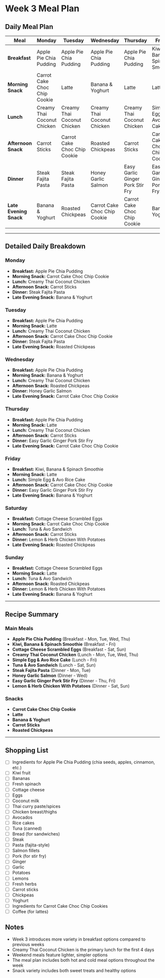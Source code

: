 # Week 3 Meal Plan

## Daily Meal Plan

| Meal | Monday | Tuesday | Wednesday | Thursday | Friday | Saturday | Sunday |
|------|--------|---------|-----------|----------|--------|----------|--------|
| **Breakfast** | Apple Pie Chia Pudding | Apple Pie Chia Pudding | Apple Pie Chia Pudding | Apple Pie Chia Pudding | Kiwi, Banana & Spinach Smoothie | Cottage Cheese Scrambled Eggs | Cottage Cheese Scrambled Eggs |
| **Morning Snack** | Carrot Cake Choc Chip Cookie | Latte | Banana & Yoghurt | Latte | Latte | Carrot Cake Choc Chip Cookie | Latte |
| **Lunch** | Creamy Thai Coconut Chicken | Creamy Thai Coconut Chicken | Creamy Thai Coconut Chicken | Creamy Thai Coconut Chicken | Simple Egg & Avo Rice Cake | Tuna & Avo Sandwich | Tuna & Avo Sandwich |
| **Afternoon Snack** | Carrot Sticks | Carrot Cake Choc Chip Cookie | Roasted Chickpeas | Carrot Sticks | Carrot Cake Choc Chip Cookie | Carrot Sticks | Roasted Chickpeas |
| **Dinner** | Steak Fajita Pasta | Steak Fajita Pasta | Honey Garlic Salmon | Easy Garlic Ginger Pork Stir Fry | Easy Garlic Ginger Pork Stir Fry | Lemon & Herb Chicken With Potatoes | Lemon & Herb Chicken With Potatoes |
| **Late Evening Snack** | Banana & Yoghurt | Roasted Chickpeas | Carrot Cake Choc Chip Cookie | Carrot Cake Choc Chip Cookie | Banana & Yoghurt | Roasted Chickpeas | Banana & Yoghurt |

---

## Detailed Daily Breakdown

### Monday
- **Breakfast:** Apple Pie Chia Pudding
- **Morning Snack:** Carrot Cake Choc Chip Cookie
- **Lunch:** Creamy Thai Coconut Chicken
- **Afternoon Snack:** Carrot Sticks
- **Dinner:** Steak Fajita Pasta
- **Late Evening Snack:** Banana & Yoghurt

### Tuesday
- **Breakfast:** Apple Pie Chia Pudding
- **Morning Snack:** Latte
- **Lunch:** Creamy Thai Coconut Chicken
- **Afternoon Snack:** Carrot Cake Choc Chip Cookie
- **Dinner:** Steak Fajita Pasta
- **Late Evening Snack:** Roasted Chickpeas

### Wednesday
- **Breakfast:** Apple Pie Chia Pudding
- **Morning Snack:** Banana & Yoghurt
- **Lunch:** Creamy Thai Coconut Chicken
- **Afternoon Snack:** Roasted Chickpeas
- **Dinner:** Honey Garlic Salmon
- **Late Evening Snack:** Carrot Cake Choc Chip Cookie

### Thursday
- **Breakfast:** Apple Pie Chia Pudding
- **Morning Snack:** Latte
- **Lunch:** Creamy Thai Coconut Chicken
- **Afternoon Snack:** Carrot Sticks
- **Dinner:** Easy Garlic Ginger Pork Stir Fry
- **Late Evening Snack:** Carrot Cake Choc Chip Cookie

### Friday
- **Breakfast:** Kiwi, Banana & Spinach Smoothie
- **Morning Snack:** Latte
- **Lunch:** Simple Egg & Avo Rice Cake
- **Afternoon Snack:** Carrot Cake Choc Chip Cookie
- **Dinner:** Easy Garlic Ginger Pork Stir Fry
- **Late Evening Snack:** Banana & Yoghurt

### Saturday
- **Breakfast:** Cottage Cheese Scrambled Eggs
- **Morning Snack:** Carrot Cake Choc Chip Cookie
- **Lunch:** Tuna & Avo Sandwich
- **Afternoon Snack:** Carrot Sticks
- **Dinner:** Lemon & Herb Chicken With Potatoes
- **Late Evening Snack:** Roasted Chickpeas

### Sunday
- **Breakfast:** Cottage Cheese Scrambled Eggs
- **Morning Snack:** Latte
- **Lunch:** Tuna & Avo Sandwich
- **Afternoon Snack:** Roasted Chickpeas
- **Dinner:** Lemon & Herb Chicken With Potatoes
- **Late Evening Snack:** Banana & Yoghurt

---

## Recipe Summary

### Main Meals
- **Apple Pie Chia Pudding** (Breakfast - Mon, Tue, Wed, Thu)
- **Kiwi, Banana & Spinach Smoothie** (Breakfast - Fri)
- **Cottage Cheese Scrambled Eggs** (Breakfast - Sat, Sun)
- **Creamy Thai Coconut Chicken** (Lunch - Mon, Tue, Wed, Thu)
- **Simple Egg & Avo Rice Cake** (Lunch - Fri)
- **Tuna & Avo Sandwich** (Lunch - Sat, Sun)
- **Steak Fajita Pasta** (Dinner - Mon, Tue)
- **Honey Garlic Salmon** (Dinner - Wed)
- **Easy Garlic Ginger Pork Stir Fry** (Dinner - Thu, Fri)
- **Lemon & Herb Chicken With Potatoes** (Dinner - Sat, Sun)

### Snacks
- **Carrot Cake Choc Chip Cookie**
- **Latte**
- **Banana & Yoghurt**
- **Carrot Sticks**
- **Roasted Chickpeas**

---

## Shopping List
- [ ] Ingredients for Apple Pie Chia Pudding (chia seeds, apples, cinnamon, etc.)
- [ ] Kiwi fruit
- [ ] Bananas
- [ ] Fresh spinach
- [ ] Cottage cheese
- [ ] Eggs
- [ ] Coconut milk
- [ ] Thai curry paste/spices
- [ ] Chicken breast/thighs
- [ ] Avocados
- [ ] Rice cakes
- [ ] Tuna (canned)
- [ ] Bread (for sandwiches)
- [ ] Steak
- [ ] Pasta (fajita-style)
- [ ] Salmon fillets
- [ ] Pork (for stir fry)
- [ ] Ginger
- [ ] Garlic
- [ ] Potatoes
- [ ] Lemons
- [ ] Fresh herbs
- [ ] Carrot sticks
- [ ] Chickpeas
- [ ] Yoghurt
- [ ] Ingredients for Carrot Cake Choc Chip Cookies
- [ ] Coffee (for lattes)

## Notes
- Week 3 introduces more variety in breakfast options compared to previous weeks
- Creamy Thai Coconut Chicken is the primary lunch for the first 4 days
- Weekend meals feature lighter, simpler options
- The meal plan includes both hot and cold meal options throughout the week
- Snack variety includes both sweet treats and healthy options
